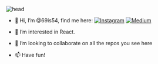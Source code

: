 ![head](https://capsule-render.vercel.app/api?type=rect&height=200&text=Curry%20theDuck&fontAlign=70&stroke=00FF00&strokeWidth=3)

- 👋 Hi, I’m @69is54, find me here: [![Instagram](https://user-images.githubusercontent.com/46517096/166974368-9798f39f-1f46-499c-b14e-81f0a3f83a06.png)](https://www.instagram.com/collie_cocky/)
[![Medium](https://user-images.githubusercontent.com/46517096/166974368-9798f39f-1f46-499c-b14e-81f0a3f83a06.png)](https://medium.com/@colliethecocky)

- 👀 I’m interested in React.
- 💞️ I’m looking to collaborate on all the repos you see here
- 📫 Have fun!

<!---
69is54/69is54 is a ✨ special ✨ repository because its `README.md` (this file) appears on your GitHub profile.
You can click the Preview link to take a look at your changes.
--->
